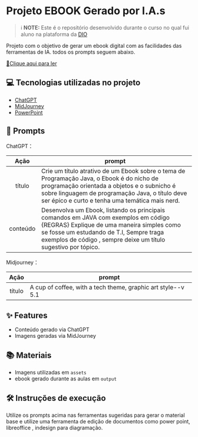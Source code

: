 
# Projeto EBOOK Gerado por I.A.s


 > ℹ️ **NOTE:** Este é o repositório desenvolvido durante o curso no qual fui aluno na plataforma da [DIO](https://dio.me)

Projeto com o objetivo de gerar um ebook digital com as facilidades das ferramentas de IA. todos os prompts
seguem abaixo.

<a href="https://github.com/jpdini/Ebook_Saga-_JAVA/blob/main/Ebook%20-%20Saga%20Java_Mestre%20Dos%20Objetos.pdf" title="View PDF now"> 📕Clique aqui para ler</a>

## 💻 Tecnologias utilizadas no projeto

- [ChatGPT](https://chat.openai.com/) 
- [MidJourney](https://www.midjourney.com/app/)
- [PowerPoint](https://www.microsoft.com/en/microsoft-365/powerpoint)

## 🧠 Prompts


ChatGPT：

|   Ação   | prompt                                                                                                                                                                                                                                                                         |
| :------: | ------------------------------------------------------------------------------------------------------------------------------------------------------------------------------------------------------------------------------------------------------------------------------ |
|  título  | Crie um título atrativo de um Ebook sobre o tema de Programação Java, o Ebook é do nicho de programação orientada a objetos e o subnicho é sobre linguagem de programação Java, o título deve ser épico e curto e tenha uma temática mais nerd.                                               
| conteúdo | Desenvolva um Ebook, listando os principais comandos em JAVA com exemplos em código {REGRAS} Explique de uma maneira simples como se fosse um estudando de T.I, Sempre traga exemplos de código , sempre deixe um título sugestivo por tópico.


Midjourney：

|  Ação  | prompt                                                                                 |
| :----: | -------------------------------------------------------------------------------------- |
| título | A cup of coffee, with a tech theme, graphic art style--v 5.1 |

## ✨ Features

- Conteúdo gerado via ChatGPT
- Imagens geradas via MidJourney

## 📚 Materiais

- Imagens utilizadas em `assets`
- ebook gerado durante as aulas em `output`

## 🛠️ Instruções de execução

Utilize os prompts acima nas ferramentas sugeridas para gerar o material base e utilize uma ferramenta de edição de documentos como power point, libreoffice , indesign para diagramação.

